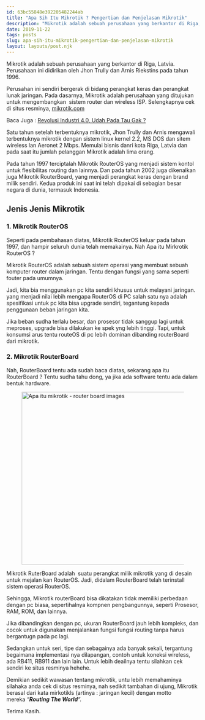 ```yaml
---
id: 63bc55848e392205482244ab
title: "Apa Sih Itu Mikrotik ? Pengertian dan Penjelasan Mikrotik"
description: "Mikrotik adalah sebuah perusahaan yang berkantor di Riga, Latvia. Perusahaan ini didirikan oleh Jhon Trully dan Arnis Riekstins pada tahun…"
date: 2019-11-22
tags: posts
slug: apa-sih-itu-mikrotik-pengertian-dan-penjelasan-mikrotik
layout: layouts/post.njk
---
```


<!--kg-card-begin: html-->
<p>Mikrotik adalah sebuah perusahaan yang berkantor di Riga, Latvia. Perusahaan ini didirikan oleh Jhon Trully dan Arnis Riekstins pada tahun 1996.</p>



<p>Perusahan ini sendiri bergerak di bidang perangkat keras dan perangkat lunak jaringan. Pada dasarnya, Mikrotik adalah perusahaan yang ditujukan untuk mengembangkan  sistem router dan wireless ISP. Selengkapnya cek di situs resminya, <a href="https://mikrotik.com">mikrotik.com</a> </p>



<p>Baca Juga : <a href="https://coretanit.com/news/revolusi-industri-4-0-udah-pada-tau-gak/">Revolusi Industri 4.0, Udah Pada Tau Gak ?</a></p>



<p>Satu tahun setelah terbentuknya mikrotik, Jhon Trully dan Arnis mengawali terbentuknya mikrotik dengan sistem linux kernel 2.2, MS DOS dan sitem wireless lan Aeronet 2 Mbps. Memulai bisnis danri kota Riga, Latvia dan pada saat itu jumlah pelanggan Mikrotik adalah lima orang.</p>



<p>Pada tahun 1997 terciptalah Mikrotik RouterOS yang menjadi sistem kontol untuk flesibilitas routing dan lainnya. Dan pada tahun 2002 juga dikenalkan juga Mikrotik RouterBoard, yang menjadi perangkat keras dengan brand milik sendiri. Kedua produk ini saat ini telah dipakai di sebagian besar negara di dunia, termasuk Indonesia. </p>



<h2>Jenis Jenis Mikrotik</h2>



<h3> 1. Mikrotik RouterOS </h3>



<p> Seperti pada pembahasan diatas, Mikrotik RouterOS keluar pada tahun 1997, dan hampir seluruh dunia telah memakainya. Nah Apa itu Mirkrotik RouterOS ? </p>



<p>Mikrotik RouterOS adalah sebuah sistem operasi yang membuat sebuah komputer router dalam jaringan. Tentu dengan fungsi yang sama seperti fouter pada umumnya.</p>



<p>Jadi, kita bia menggunakan pc kita sendiri khusus untuk melayani jaringan.<br>yang menjadi nilai lebih mengapa RouterOS di PC salah satu nya adalah spesifikasi untuk pc kita bisa upgrade sendiri, tegantung kepada penggunaan beban jaringan kita. </p>



<p>Jika beban sudha terlalu besar, dan prosesor tidak sanggup lagi untuk meproses, upgrade bisa dilakukan ke spek yng lebih tinggi. Tapi, untuk konsumsi arus tentu routeOS di pc lebih dominan dibanding routerBoard dari mikrotik. </p>



<h3> 2. Mikrotik RouterBoard </h3>



<p>Nah, RouterBoard tentu ada sudah baca diatas, sekarang apa itu RouterBoard ? Tentu sudha tahu dong, ya jika ada software tentu ada dalam bentuk hardware. </p>



<figure class="wp-block-image size-large"><img loading="lazy" width="600" height="450" src="/media/wordpress/2019/11/images2.jpg" alt="Apa itu mikrotik - router board images" class="wp-image-53" srcset="/media/wordpress/2019/11/images2.jpg 600w, http://localhost:2368/media/wordpress/2019/11/images2-300x225.jpg 300w" sizes="(max-width: 600px) 100vw, 600px" /></figure>



<p>Mikrotik RuterBoard adalah  suatu perangkat milik mikrotik yang di desain untuk mejalan kan RouterOS. Jadi, didalam RouterBoard telah terinstall sistem operasi RouterOS. </p>



<p>Sehingga, Mikrotik routerBoard bisa dikatakan tidak memiliki perbedaan dengan pc biasa, sepertihalnya kompnen pengbangunnya, seperti Prosesor, RAM, ROM, dan lainnya. </p>



<p>Jika dibandingkan dengan pc, ukuran RouterBoard jauh lebih kompleks, dan cocok untuk digunakan menjalankan fungsi fungsi routing tanpa harus bergantugn pada pc lagi.</p>



<p>Sedangkan untuk seri, tipe dan sebagainya ada banyak sekali, tergantung begaimana implementasi nya dilapangan, contoh untuk koneksi wireless, ada RB411, RB911 dan lain lain. Untuk lebih deailnya tentu silahkan cek sendiri ke situs resminya hehehe. </p>



<p> Demikian sedikit wawasan tentang mikrotik, untu lebih memahaminya silahaka anda cek di situs resminya, nah sedikit tambahan di ujung, Mikrotik berasal dari kata mirkotikls (artinya : jaringan kecil) dengan motto mereka <em>&#8220;<strong>Routing The World</strong>&#8220;.</em></p>



<p>Terima Kasih.</p>
<!--kg-card-end: html-->
